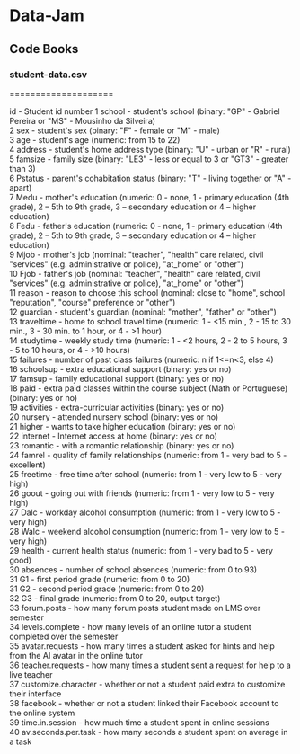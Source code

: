 # Data-Jam
## Code Books

### student-data.csv
====================

id - Student id number
1 school - student's school (binary: "GP" - Gabriel Pereira or "MS" - Mousinho da Silveira)  
2 sex - student's sex (binary: "F" - female or "M" - male)  
3 age - student's age (numeric: from 15 to 22)  
4 address - student's home address type (binary: "U" - urban or "R" - rural)  
5 famsize - family size (binary: "LE3" - less or equal to 3 or "GT3" - greater than 3)  
6 Pstatus - parent's cohabitation status (binary: "T" - living together or "A" - apart)  
7 Medu - mother's education (numeric: 0 - none,  1 - primary education (4th grade), 2 – 5th to 9th grade, 3 – secondary education or 4 – higher education)  
8 Fedu - father's education (numeric: 0 - none,  1 - primary education (4th grade), 2 – 5th to 9th grade, 3 – secondary education or 4 – higher education)  
9 Mjob - mother's job (nominal: "teacher", "health" care related, civil "services" (e.g. administrative or police), "at_home" or "other")  
10 Fjob - father's job (nominal: "teacher", "health" care related, civil "services" (e.g. administrative or police), "at_home" or "other")  
11 reason - reason to choose this school (nominal: close to "home", school "reputation", "course" preference or "other")  
12 guardian - student's guardian (nominal: "mother", "father" or "other")  
13 traveltime - home to school travel time (numeric: 1 - <15 min., 2 - 15 to 30 min., 3 - 30 min. to 1 hour, or 4 - >1 hour)  
14 studytime - weekly study time (numeric: 1 - <2 hours, 2 - 2 to 5 hours, 3 - 5 to 10 hours, or 4 - >10 hours)  
15 failures - number of past class failures (numeric: n if 1<=n<3, else 4)  
16 schoolsup - extra educational support (binary: yes or no)  
17 famsup - family educational support (binary: yes or no)  
18 paid - extra paid classes within the course subject (Math or Portuguese) (binary: yes or no)  
19 activities - extra-curricular activities (binary: yes or no)  
20 nursery - attended nursery school (binary: yes or no)  
21 higher - wants to take higher education (binary: yes or no)  
22 internet - Internet access at home (binary: yes or no)  
23 romantic - with a romantic relationship (binary: yes or no)  
24 famrel - quality of family relationships (numeric: from 1 - very bad to 5 - excellent)  
25 freetime - free time after school (numeric: from 1 - very low to 5 - very high)  
26 goout - going out with friends (numeric: from 1 - very low to 5 - very high)  
27 Dalc - workday alcohol consumption (numeric: from 1 - very low to 5 - very high)  
28 Walc - weekend alcohol consumption (numeric: from 1 - very low to 5 - very high)  
29 health - current health status (numeric: from 1 - very bad to 5 - very good)  
30 absences - number of school absences (numeric: from 0 to 93)  
31 G1 - first period grade (numeric: from 0 to 20)  
31 G2 - second period grade (numeric: from 0 to 20)  
32 G3 - final grade (numeric: from 0 to 20, output target)  
33 forum.posts - how many forum posts student made on LMS over semester  
34 levels.complete - how many levels of an online tutor a student completed over the semester  
35 avatar.requests - how many times a student asked for hints and help from the AI avatar in the online tutor  
36 teacher.requests - how many times a student sent a request for help to a live teacher  
37 customize.character - whether or not a student paid extra to customize their interface  
38 facebook - whether or not a student linked their Facebook account to the online system  
39 time.in.session - how much time a student spent in online sessions  
40 av.seconds.per.task - how many seconds a student spent on average in a task  
